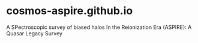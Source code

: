 # cosmos-aspire.github.io
A SPectroscopic survey of biased halos In the Reionization Era (ASPIRE): A Quasar Legacy Survey
